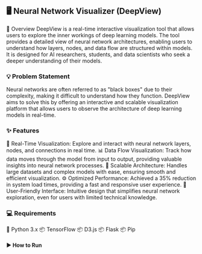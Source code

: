 ## 🖥️ Neural Network Visualizer (DeepView)
📖 Overview
DeepView is a real-time interactive visualization tool that allows users to explore the inner workings of deep learning models. The tool provides a detailed view of neural network architectures, enabling users to understand how layers, nodes, and data flow are structured within models. It is designed for AI researchers, students, and data scientists who seek a deeper understanding of their models.

### 💡 Problem Statement
Neural networks are often referred to as "black boxes" due to their complexity, making it difficult to understand how they function. DeepView aims to solve this by offering an interactive and scalable visualization platform that allows users to observe the architecture of deep learning models in real-time.

### ✨ Features
🧠 Real-Time Visualization: Explore and interact with neural network layers, nodes, and connections in real time.
📊 Data Flow Visualization: Track how data moves through the model from input to output, providing valuable insights into neural network processes.
🚀 Scalable Architecture: Handles large datasets and complex models with ease, ensuring smooth and efficient visualization.
⚙️ Optimized Performance: Achieved a 35% reduction in system load times, providing a fast and responsive user experience.
🔧 User-Friendly Interface: Intuitive design that simplifies neural network exploration, even for users with limited technical knowledge.

### 💻 Requirements
🐍 Python 3.x
📦 TensorFlow
📦 D3.js
📦 Flask
📦 Pip

#### ▶️ How to Run
